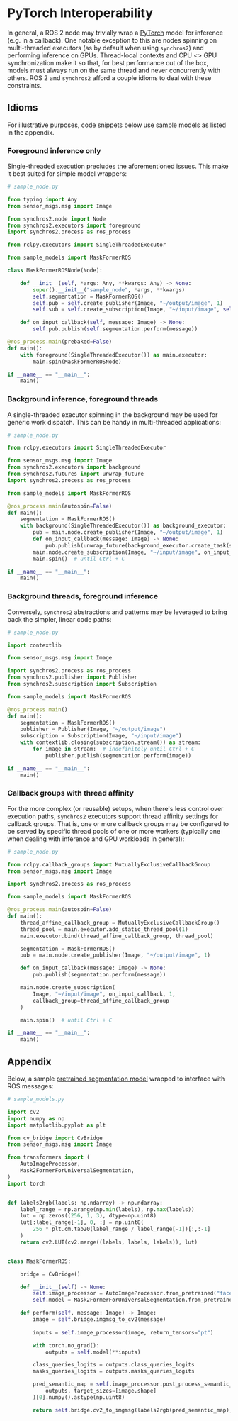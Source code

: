 # PyTorch Interoperability

In general, a ROS 2 node may trivially wrap a [PyTorch](https://pytorch.org/) model for inference (e.g. in a callback). One notable exception to this are nodes spinning on multi-threaded executors (as by default when using `synchros2`) and performing inference on GPUs. Thread-local contexts and CPU <> GPU synchronization make it so that, for best performance out of the box, models must always run on the same thread and never concurrently with others. ROS 2 and `synchros2` afford a couple idioms to deal with these constraints.

## Idioms

For illustrative purposes, code snippets below use sample models as listed in the appendix.

### Foreground inference only

Single-threaded execution precludes the aforementioned issues. This make it best suited for simple model wrappers:

```python
# sample_node.py

from typing import Any
from sensor_msgs.msg import Image

from synchros2.node import Node
from synchros2.executors import foreground
import synchros2.process as ros_process 

from rclpy.executors import SingleThreadedExecutor

from sample_models import MaskFormerROS

class MaskFormerROSNode(Node):

    def __init__(self, *args: Any, **kwargs: Any) -> None:
        super().__init__("sample_node", *args, **kwargs)
        self.segmentation = MaskFormerROS()
        self.pub = self.create_publisher(Image, "~/output/image", 1)
        self.sub = self.create_subscription(Image, "~/input/image", self.on_input_callback, 1)

    def on_input_callback(self, message: Image) -> None:
        self.pub.publish(self.segmentation.perform(message))

@ros_process.main(prebaked=False)
def main():
    with foreground(SingleThreadedExecutor()) as main.executor: 
        main.spin(MaskFormerROSNode) 

if __name__ == "__main__":
    main()
```

### Background inference, foreground threads

A single-threaded executor spinning in the background may be used for generic work dispatch. This can be handy in multi-threaded applications:

```python
# sample_node.py

from rclpy.executors import SingleThreadedExecutor

from sensor_msgs.msg import Image
from synchros2.executors import background
from synchros2.futures import unwrap_future
import synchros2.process as ros_process 

from sample_models import MaskFormerROS

@ros_process.main(autospin=False)
def main():
    segmentation = MaskFormerROS()
    with background(SingleThreadedExecutor()) as background_executor:
        pub = main.node.create_publisher(Image, "~/output/image", 1)
        def on_input_callback(message: Image) -> None:
            pub.publish(unwrap_future(background_executor.create_task(segmentation.perform, message)))
        main.node.create_subscription(Image, "~/input/image", on_input_callback, 1)
        main.spin()  # until Ctrl + C 

if __name__ == "__main__":
    main()
```

### Background threads, foreground inference

Conversely, `synchros2` abstractions and patterns may be leveraged to bring back the simpler, linear code paths: 

```python
# sample_node.py

import contextlib

from sensor_msgs.msg import Image

import synchros2.process as ros_process
from synchros2.publisher import Publisher
from synchros2.subscription import Subscription

from sample_models import MaskFormerROS

@ros_process.main()
def main():
    segmentation = MaskFormerROS()
    publisher = Publisher(Image, "~/output/image")
    subscription = Subscription(Image, "~/input/image")
    with contextlib.closing(subscription.stream()) as stream:
        for image in stream:  # indefinitely until Ctrl + C
            publisher.publish(segmentation.perform(image))

if __name__ == "__main__":
    main()
```

### Callback groups with thread affinity

For the more complex (or reusable) setups, when there's less control over execution paths, `synchros2` executors support thread affinity settings for callback groups. That is, one or more callback groups may be configured to be served by specific thread pools of one or more workers (typically one when dealing with inference and GPU workloads in general):

```python
# sample_node.py

from rclpy.callback_groups import MutuallyExclusiveCallbackGroup
from sensor_msgs.msg import Image

import synchros2.process as ros_process

from sample_models import MaskFormerROS

@ros_process.main(autospin=False)
def main():
    thread_affine_callback_group = MutuallyExclusiveCallbackGroup()
    thread_pool = main.executor.add_static_thread_pool(1)
    main.executor.bind(thread_affine_callback_group, thread_pool)

    segmentation = MaskFormerROS()
    pub = main.node.create_publisher(Image, "~/output/image", 1)

    def on_input_callback(message: Image) -> None:
        pub.publish(segmentation.perform(message))

    main.node.create_subscription(
        Image, "~/input/image", on_input_callback, 1,
        callback_group=thread_affine_callback_group
    )

    main.spin()  # until Ctrl + C

if __name__ == "__main__":
    main()
```

## Appendix

Below, a sample [pretrained segmentation model](https://huggingface.co/docs/transformers/en/model_doc/mask2former) wrapped to interface with ROS messages:

```python
# sample_models.py

import cv2
import numpy as np
import matplotlib.pyplot as plt

from cv_bridge import CvBridge
from sensor_msgs.msg import Image

from transformers import (
    AutoImageProcessor, 
    Mask2FormerForUniversalSegmentation,
)
import torch


def labels2rgb(labels: np.ndarray) -> np.ndarray:
    label_range = np.arange(np.min(labels), np.max(labels))
    lut = np.zeros((256, 1, 3), dtype=np.uint8)
    lut[:label_range[-1], 0, :] = np.uint8(
        256 * plt.cm.tab20(label_range / label_range[-1])[:,:-1]
    )
    return cv2.LUT(cv2.merge((labels, labels, labels)), lut)


class MaskFormerROS:

    bridge = CvBridge()

    def __init__(self) -> None:
        self.image_processor = AutoImageProcessor.from_pretrained("facebook/mask2former-swin-small-ade-semantic")
        self.model = Mask2FormerForUniversalSegmentation.from_pretrained("facebook/mask2former-swin-small-ade-semantic")

    def perform(self, message: Image) -> Image:
        image = self.bridge.imgmsg_to_cv2(message)
        
        inputs = self.image_processor(image, return_tensors="pt")

        with torch.no_grad():
            outputs = self.model(**inputs)

        class_queries_logits = outputs.class_queries_logits
        masks_queries_logits = outputs.masks_queries_logits

        pred_semantic_map = self.image_processor.post_process_semantic_segmentation(
            outputs, target_sizes=[image.shape]
        )[0].numpy().astype(np.uint8)

        return self.bridge.cv2_to_imgmsg(labels2rgb(pred_semantic_map), "rgb8")
```
